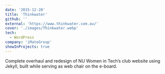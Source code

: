 ```yaml
---
date: '2015-12-20'
title: 'Thinkwater'
github: ''
external: 'https://www.thinkwater.com.au/'
cover: './images/Thinkwater.webp'
tech:
  - WordPress
company: 'iMateGroup'
showInProjects: true
---
```


Complete overhaul and redesign of NU Women in Tech’s club website using Jekyll, built while serving as web chair on the e-board.
